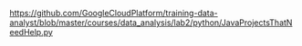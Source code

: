 https://github.com/GoogleCloudPlatform/training-data-analyst/blob/master/courses/data_analysis/lab2/python/JavaProjectsThatNeedHelp.py
